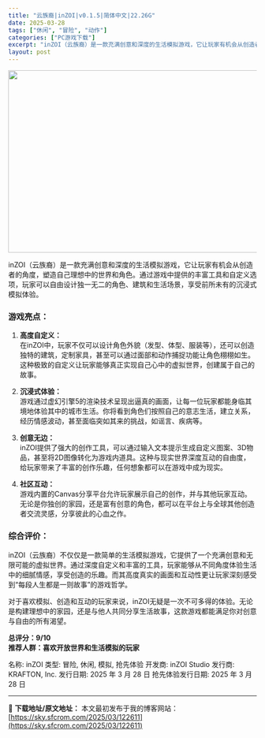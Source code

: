 ```yaml
---
title: "云族裔|inZOI|v0.1.5|简体中文|22.26G"
date: 2025-03-28
tags: ["休闲", "冒险", "动作"]
categories: ["PC游戏下载"]
excerpt: "inZOI（云族裔）是一款充满创意和深度的生活模拟游戏，它让玩家有机会从创造者的角度，塑造自己理想中的世界和角色。通过游戏中提供的丰富工具和自定义选项，玩家可以自由设计独一无二的角色、建筑和生活场景，享受前所未有的沉浸式模拟体验。 游戏亮点： 高度自定义：在inZOI中，玩家不仅可以设计角色外貌（发&hellip;"
layout: post
---
```


<img class="aligncenter size-full wp-image-122612" src="https://sky.sfcrom.com/wp-content/uploads/2025/03/2025032802414413.webp" alt="" width="660" height="370" />
<p class="" data-start="109" data-end="224">inZOI（云族裔）是一款充满创意和深度的生活模拟游戏，它让玩家有机会从创造者的角度，塑造自己理想中的世界和角色。通过游戏中提供的丰富工具和自定义选项，玩家可以自由设计独一无二的角色、建筑和生活场景，享受前所未有的沉浸式模拟体验。</p>

<h3 class="" data-start="226" data-end="239"><strong data-start="230" data-end="239">游戏亮点：</strong></h3>
<ol data-start="241" data-end="711">
 	<li class="" data-start="241" data-end="368">
<p class="" data-start="244" data-end="368"><strong data-start="244" data-end="254">高度自定义：</strong><br data-start="254" data-end="257" />在inZOI中，玩家不仅可以设计角色外貌（发型、体型、服装等），还可以创造独特的建筑，定制家具，甚至可以通过面部和动作捕捉功能让角色栩栩如生。这种极致的自定义让玩家能够真正实现自己心中的虚拟世界，创建属于自己的故事。</p>
</li>
 	<li class="" data-start="370" data-end="484">
<p class="" data-start="373" data-end="484"><strong data-start="373" data-end="383">沉浸式体验：</strong><br data-start="383" data-end="386" />游戏通过虚幻引擎5的渲染技术呈现出逼真的画面，让每一位玩家都能身临其境地体验其中的城市生活。你将看到角色们按照自己的意志生活，建立关系，经历情感波动，甚至面临突如其来的挑战，如谣言、疾病等。</p>
</li>
 	<li class="" data-start="486" data-end="605">
<p class="" data-start="489" data-end="605"><strong data-start="489" data-end="498">创意无边：</strong><br data-start="498" data-end="501" />inZOI提供了强大的创作工具，可以通过输入文本提示生成自定义图案、3D物品，甚至将2D图像转化为游戏内道具。这种与现实世界深度互动的自由度，给玩家带来了丰富的创作乐趣，任何想象都可以在游戏中成为现实。</p>
</li>
 	<li class="" data-start="607" data-end="711">
<p class="" data-start="610" data-end="711"><strong data-start="610" data-end="619">社区互动：</strong><br data-start="619" data-end="622" />游戏内置的Canvas分享平台允许玩家展示自己的创作，并与其他玩家互动。无论是你独创的家园，还是富有创意的角色，都可以在平台上与全球其他创造者交流灵感，分享彼此的心血之作。</p>
</li>
</ol>
<h3 class="" data-start="713" data-end="726"><strong data-start="717" data-end="726">综合评价：</strong></h3>
<p class="" data-start="728" data-end="857">inZOI（云族裔）不仅仅是一款简单的生活模拟游戏，它提供了一个充满创意和无限可能的虚拟世界。通过深度自定义和丰富的工具，玩家能够从不同角度体验生活中的细腻情感，享受创造的乐趣。而其高度真实的画面和互动性更让玩家深刻感受到“每段人生都是一则故事”的游戏哲学。</p>
<p class="" data-start="859" data-end="942">对于喜欢模拟、创造和互动的玩家来说，inZOI无疑是一次不可多得的体验。无论是构建理想中的家园，还是与他人共同分享生活故事，这款游戏都能满足你对创意与自由的所有渴望。</p>
<p class="" data-start="944" data-end="982"><strong data-start="944" data-end="956">总评分：9/10</strong><br data-start="956" data-end="959" /><strong data-start="959" data-end="982" data-is-last-node="">推荐人群：喜欢开放世界和生活模拟的玩家</strong></p>
名称: inZOI
类型: 冒险, 休闲, 模拟, 抢先体验
开发商: inZOI Studio
发行商: KRAFTON, Inc.
发行日期: 2025 年 3 月 28 日
抢先体验发行日期: 2025 年 3 月 28 日

---
📖 **下载地址/原文地址：** 本文最初发布于我的博客网站：[https://sky.sfcrom.com/2025/03/122611](https://sky.sfcrom.com/2025/03/122611)
